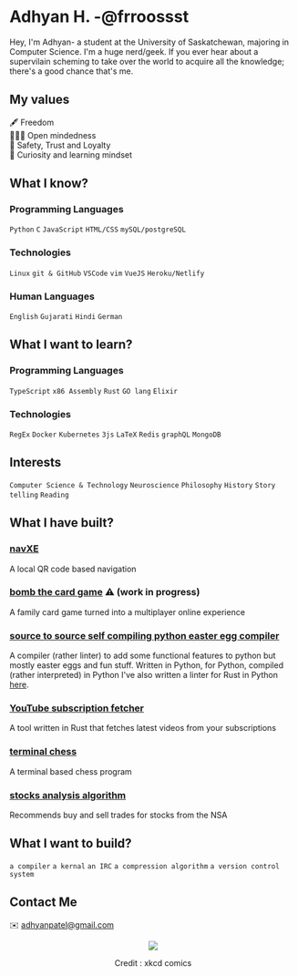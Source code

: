# Adhyan H. -@frroossst
Hey, I'm Adhyan- a student at the University of Saskatchewan, majoring in Computer Science. I'm a huge nerd/geek. If you ever hear about a supervilain scheming to take over the world to acquire all the knowledge; there's a good chance that's me.

## My values
🖋 Freedom \
🧑‍🤝‍🧑 Open mindedness \
💝 Safety, Trust and Loyalty \
🔎 Curiosity and learning mindset 


## What I know?
### Programming Languages
`Python` `C` `JavaScript` `HTML/CSS` `mySQL/postgreSQL`

### Technologies
`Linux` `git & GitHub` `VSCode` `vim` `VueJS` `Heroku/Netlify`

### Human Languages
`English` `Gujarati` `Hindi` `German`

## What I want to learn?
### Programming Languages
`TypeScript` `x86 Assembly` `Rust` `GO lang` `Elixir`
### Technologies
`RegEx` `Docker` `Kubernetes` `3js` `LaTeX` `Redis` `graphQL` `MongoDB`

## Interests
`Computer Science & Technology` `Neuroscience` `Philosophy` `History` `Story telling` `Reading`

## What I have built?
### [navXE](https://github.com/frroossst/navXE)
  A local QR code based navigation

### [bomb the card game](https://github.com/frroossst/bombTheCardGame) :warning: (work in progress) 
  A family card game turned into a multiplayer online experience

### [source to source self compiling python easter egg compiler](https://github.com/frroossst/python_s2s_compiler)
  A compiler (rather linter) to add some functional features to python but mostly easter eggs and fun stuff.
  Written in Python, for Python, compiled (rather interpreted) in Python
  I've also written a linter for Rust in Python [here](https://github.com/frroossst/rusty_python).

### [YouTube subscription fetcher](https://github.com/frroossst/YouTube-subscription-fetcher)
  A tool written in Rust that fetches latest videos from your subscriptions

### [terminal chess](https://github.com/frroossst/terminal_chess)
  A terminal based chess program
  
### [stocks analysis algorithm](https://github.com/frroossst/StocksDataCollectionSystem)
  Recommends buy and sell trades for stocks from the NSA

## What I want to build?

`a compiler` `a kernal` `an IRC` `a compression algorithm` `a version control system`


## Contact Me
✉️ adhyanpatel@gmail.com 
<!--🌐 [My Personal Website](https://frroossst.github.io/resume/)-->

<p align="center">
  <img src="https://frroossst.github.io/resume/coding.png">
  <center>
    <p>Credit : xkcd comics</p>
  </center>
</p>

<!---
frroossst/frroossst is a ✨ special ✨ repository because its `README.md` (this file) appears on your GitHub profile.
You can click the Preview link to take a look at your changes.
--->
